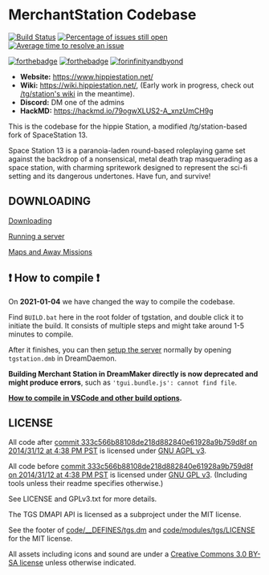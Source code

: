 # MerchantStation Codebase

[![Build Status](https://github.com/the-merchants-guild/merchant-station-13/workflows/CI%20Suite/badge.svg)](https://github.com/the-merchants-guild/merchant-station-13/actions?query=workflow%3A%22CI+Suite%22)
[![Percentage of issues still open](https://isitmaintained.com/badge/open/the-merchants-guild/merchant-station-13.svg)](https://isitmaintained.com/project/the-merchants-guild/merchant-station-13 "Percentage of issues still open")
[![Average time to resolve an issue](https://isitmaintained.com/badge/resolution/the-merchants-guild/merchant-station-13.svg)](https://isitmaintained.com/project/the-merchants-guild/merchant-station-13 "Average time to resolve an issue")

[![forthebadge](https://forthebadge.com/images/badges/built-with-resentment.svg)](https://forthebadge.com) [![forthebadge](https://forthebadge.com/images/badges/contains-technical-debt.svg)](https://user-images.githubusercontent.com/8171642/50290880-ffef5500-043a-11e9-8270-a2e5b697c86c.png) [![forinfinityandbyond](https://user-images.githubusercontent.com/5211576/29499758-4efff304-85e6-11e7-8267-62919c3688a9.gif)](https://www.reddit.com/r/SS13/comments/5oplxp/what_is_the_main_problem_with_byond_as_an_engine/dclbu1a)

* **Website:** https://www.hippiestation.net/
* **Wiki:** https://wiki.hippiestation.net/, (Early work in progress, check out [/tg/station's wiki](https://tgstation13.org/wiki/Main_Page) in the meantime).
* **Discord:** DM one of the admins
* **HackMD:** https://hackmd.io/79ogwXLUS2-A_xnzUmCH9g

This is the codebase for the hippie Station, a modified /tg/station-based fork of SpaceStation 13.

Space Station 13 is a paranoia-laden round-based roleplaying game set against the backdrop of a nonsensical, metal death trap masquerading as a space station, with charming spritework designed to represent the sci-fi setting and its dangerous undertones. Have fun, and survive!

## DOWNLOADING
[Downloading](.github/DOWNLOADING.md)

[Running a server](.github/RUNNING_A_SERVER.md)

[Maps and Away Missions](.github/MAPS_AND_AWAY_MISSIONS.md)

## :exclamation: How to compile :exclamation:

On **2021-01-04** we have changed the way to compile the codebase.

Find `BUILD.bat` here in the root folder of tgstation, and double click it to initiate the build. It consists of multiple steps and might take around 1-5 minutes to compile.

After it finishes, you can then [setup the server](.github/RUNNING_A_SERVER.md) normally by opening `tgstation.dmb` in DreamDaemon.

**Building Merchant Station in DreamMaker directly is now deprecated and might produce errors**, such as `'tgui.bundle.js': cannot find file`.

**[How to compile in VSCode and other build options](tools/build/README.md).**

## LICENSE

All code after [commit 333c566b88108de218d882840e61928a9b759d8f on 2014/31/12 at 4:38 PM PST](https://github.com/tgstation/tgstation/commit/333c566b88108de218d882840e61928a9b759d8f) is licensed under [GNU AGPL v3](https://www.gnu.org/licenses/agpl-3.0.html).

All code before [commit 333c566b88108de218d882840e61928a9b759d8f on 2014/31/12 at 4:38 PM PST](https://github.com/tgstation/tgstation/commit/333c566b88108de218d882840e61928a9b759d8f) is licensed under [GNU GPL v3](https://www.gnu.org/licenses/gpl-3.0.html).
(Including tools unless their readme specifies otherwise.)

See LICENSE and GPLv3.txt for more details.

The TGS DMAPI API is licensed as a subproject under the MIT license.

See the footer of [code/__DEFINES/tgs.dm](./code/__DEFINES/tgs.dm) and [code/modules/tgs/LICENSE](./code/modules/tgs/LICENSE) for the MIT license.

All assets including icons and sound are under a [Creative Commons 3.0 BY-SA license](https://creativecommons.org/licenses/by-sa/3.0/) unless otherwise indicated.
